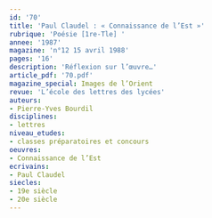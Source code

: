 ```yaml
---
id: '70'
title: 'Paul Claudel : « Connaissance de l’Est »'
rubrique: 'Poésie [1re-Tle] '
annee: '1987'
magazine: 'n°12 15 avril 1988'
pages: '16'
description: 'Réflexion sur l’œuvre…'
article_pdf: '70.pdf'
magazine_special: Images de l’Orient
revue: 'L’école des lettres des lycées'
auteurs:
- Pierre-Yves Bourdil
disciplines:
- lettres
niveau_etudes:
- classes préparatoires et concours
oeuvres:
- Connaissance de l’Est
ecrivains:
- Paul Claudel
siecles:
- 19e siècle
- 20e siècle
---
```

